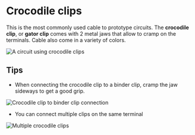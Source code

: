 # Crocodile clips

This is the most commonly used cable to prototype circuits. The **crocodile clip**, or **gator clip** comes with 2 metal jaws that allow to cramp on the terminals. Cable also come in a variety of colors.

![A circuit using crocodile clips]({{site.baseurl}}/assets/terminals/crocodile-clips/demo.jpg)

## Tips

* When connecting the crocodile clip to a binder clip, cramp the jaw sideways to get a good grip.

![Crocodile clip to binder clip connection]({{site.baseurl}}/assets/terminals/crocodile-clips/single.jpg)

* You can connect multiple clips on the same terminal

![Multiple crocodile clips]({{site.baseurl}}/assets/terminals/crocodile-clips/double.jpg)


